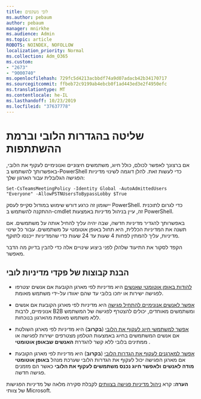 ```yaml
---
title: לובי מעקפים
ms.author: pebaum
author: pebaum
manager: mnirkhe
ms.audience: Admin
ms.topic: article
ROBOTS: NOINDEX, NOFOLLOW
localization_priority: Normal
ms.collection: Adm_O365
ms.custom:
- "2673"
- "9000740"
ms.openlocfilehash: 729fc5d4213acbbdf74a9d07adacb42b34170717
ms.sourcegitcommit: ffbeb72c9199ab4ebcb0f1ad443ed3e2f4950efc
ms.translationtype: MT
ms.contentlocale: he-IL
ms.lasthandoff: 10/23/2019
ms.locfileid: "37637778"
---
```

# <a name="control-lobby-settings-and-level-of-participation"></a>שליטה בהגדרות הלובי וברמת ההשתתפות

אם ברצונך לאפשר לכולם, כולל חיוג, משתמשים חיצוניים ואנונימיים לעקוף את הלובי, באפשרותך להשתמש ב-PowerShell כדי לעשות זאת. להלן דוגמה לשינוי מדיניות הפגישה הגלובלית עבור הארגון שלך:

`Set-CsTeamsMeetingPolicy -Identity Global -AutoAdmittedUsers "Everyone" -AllowPSTNUsersToBypassLobby $True`

יישומון זה כרגע דורש שימוש במודול סקייפ לעסק PowerShell. כדי לגרום לתוכנית ההתקנה להשתמש ב-cmdlet זה, עיין בניהול מדיניות באמצעות PowerShell.

באפשרותך להגדיר מדיניות חדשה, שבה יהיה עליך להחיל אותה על משתמשים. אם תשנה את המדיניות הכללית, היא תחול באופן אוטומטי על משתמשים. עבור כל שינוי מדיניות, עליך להמתין לפחות 4 שעות עד 24 שעות כדי שהמדיניות ייכנסו לתוקף.

הקפד לסקור את התיעוד שלהלן לפני ביצוע שינויים אלה כדי להבין בדיוק מה הדבר מאפשר.

## <a name="understanding-teams-meeting-lobby-policy-controls"></a>הבנת קבוצות של פקדי מדיניות לובי

- [להודות באופן אוטומטי שאנשים](https://docs.microsoft.com/microsoftteams/meeting-policies-in-teams#automatically-admit-people) היא מדיניות לפי מארגן הקובעת אם אנשים יצטרפו לפגישה ישירות או יחכו בלובי עד שהם יאוודו על-ידי משתמש מאומת.

- [אפשר לאנשים אנונימיים להתחיל פגישה](https://docs.microsoft.com/microsoftteams/meeting-policies-in-teams#allow-anonymous-people-to-start-a-meeting) היא מדיניות לפי מארגן הקובעת אם אנשים אנונימיים, לרבות B2B ומשתמשים מאוחדים, יכולים להצטרף לפגישה של המשתמש ללא משתמש מאומת מהארגון בנוכחות.

- [אפשר למשתמשי חיוג לעקוף את הלובי](https://docs.microsoft.com/en-us/microsoftteams/meeting-policies-in-teams#allow-dial-in-users-to-bypass-the-lobby-coming-soon) (**בקרוב**) היא מדיניות לפי מארגן השולטת אם אנשים המשתמשים בחיוג באמצעות הטלפון מצטרפים ישירות לפגישה או ממתינים בלובי ללא קשר להגדרת **האנשים שבאופן אוטומטי** .

- [אפשר למארגנים לעקוף את הגדרות הלובי](https://docs.microsoft.com/microsoftteams/meeting-policies-in-teams#allow-organizers-to-override-lobby-settings-coming-soon) (**בקרוב**) היא מדיניות לפי מארגן הקובעת אם מארגן הפגישה יכול לעקוף את הגדרות הלובי שערכת מנהל **באופן אוטומטי מודה לאנשים** **ולאפשר חיוג נכנס משתמשים לעקוף את הלובי** כאשר הם מזמנים פגישה חדשה.

**הערה:** קרא [ניהול מדיניות פגישה בצוותים](https://docs.microsoft.com/en-us/microsoftteams/meeting-policies-in-teams) לקבלת סקירה מלאה של מדיניות הפגישות של צוותי Microsoft.
